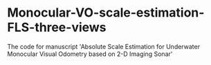 # Monocular-VO-scale-estimation-FLS-three-views
The code for manuscript 'Absolute Scale Estimation for Underwater Monocular Visual Odometry based on 2-D Imaging Sonar'
